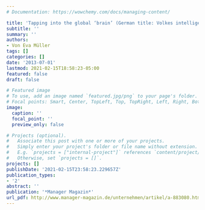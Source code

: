 ```yaml
---
# Documentation: https://wowchemy.com/docs/managing-content/

title: 'Tapping into the global ‘brain’ (German title: Volkes intelligenz nutzen)'
subtitle: ''
summary: ''
authors:
- Von Eva Müller
tags: []
categories: []
date: '2013-07-01'
lastmod: 2021-02-15T18:58:23-05:00
featured: false
draft: false

# Featured image
# To use, add an image named `featured.jpg/png` to your page's folder.
# Focal points: Smart, Center, TopLeft, Top, TopRight, Left, Right, BottomLeft, Bottom, BottomRight.
image:
  caption: ''
  focal_point: ''
  preview_only: false

# Projects (optional).
#   Associate this post with one or more of your projects.
#   Simply enter your project's folder or file name without extension.
#   E.g. `projects = ["internal-project"]` references `content/project/deep-learning/index.md`.
#   Otherwise, set `projects = []`.
projects: []
publishDate: '2021-02-15T23:58:23.229657Z'
publication_types:
- '2'
abstract: ''
publication: '*Manager Magazin*'
url_pdf: http://www.manager-magazin.de/unternehmen/artikel/a-883080.html
---
```

